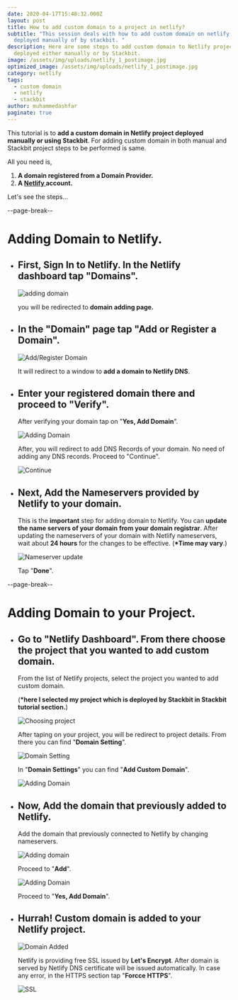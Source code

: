 ```yaml
---
date: 2020-04-17T15:48:32.000Z
layout: post
title: How to add custom domain to a project in netlify?
subtitle: "This session deals with how to add custom domain on netlify project
  deployed manually of by stackbit. "
description: Here are some steps to add custom domain to Netlify project
  deployed either manually or by Stackbit.
image: /assets/img/uploads/netlify_1_postimage.jpg
optimized_image: /assets/img/uploads/netlify_1_postimage.jpg
category: netlify
tags:
  - custom domain
  - netlify
  - stackbit
author: muhammedashfar
paginate: true
---
```

This tutorial is to **add a custom domain in Netlify project deployed manually or using Stackbit**. For adding custom domain in both manual and Stackbit project steps to be performed is same.

All you need is,

1. **A domain registered from a Domain Provider.**
2. **A [Netlify ](https://www.netlify.com)account.**

Let's see the steps...

\--page-break--

# Adding Domain to Netlify.

* ## First, Sign In to Netlify. In the Netlify dashboard tap "Domains".

  ![adding domain](/assets/img/uploads/adding_domain_1.png "adding domain")

  you will be redirected to **domain adding page.**
* ## In the "Domain" page tap "Add or Register a Domain".

  ![Add/Register Domain](/assets/img/uploads/adding_domain_2.png "Add/Register Domain")

  It will redirect to a window to **add a domain to Netlify DNS**.
* ## Enter your registered domain there and proceed to "Verify".

  After verifying your domain tap on "**Yes, Add Domain**".

  ![Adding Domain](/assets/img/uploads/adding_domain_3.png "Adding Domain")

  After, you will redirect to add DNS Records of your domain. No need of adding any DNS records. Proceed to "Continue".

  ![Continue](/assets/img/uploads/adding_domain_4.png "Continue")
* ## Next, Add the Nameservers provided by Netlify to your domain.

  This is the **important** step for adding domain to Netlify. You can **update the name servers of your domain from your domain registrar**. After updating the nameservers of your domain with Netlify nameservers, wait about **24 hours** for the changes to be effective. (**\*Time may vary**.)

  ![Nameserver update](/assets/img/uploads/adding_domain_5.png "Nameserver update")

  Tap "**Done**".

\--page-break--

# Adding Domain to your Project.

* ## Go to "Netlify Dashboard". From there choose the project that you wanted to add custom domain.

  From the list of Netlify projects, select the project you wanted to add custom domain.

  (**\*here I selected my project which is deployed by Stackbit in Stackbit tutorial section.**)

  ![Choosing project](/assets/img/uploads/adding_domain_6.png "Choosing project")

  After taping on your project, you will be redirect to project details. From there you can find "**Domain Setting**".

  ![Domain Setting](/assets/img/uploads/adding_domain_7.png "Domain Setting")

  In "**Domain Settings**" you can find "**Add Custom Domain**".

  ![Adding Domain](/assets/img/uploads/adding_domain_8.png "Adding Domain")
* ## Now, Add the domain that previously added to Netlify.

  Add the domain that previously connected to Netlify by changing nameservers.

  ![Adding domain](/assets/img/uploads/adding_domain_9.png "Adding domain")

  Proceed to "**Add**".

  ![Adding Domain](/assets/img/uploads/adding_domain_10.png "Adding Domain")

  Proceed to "**Yes, Add Domain**".
* ## Hurrah! Custom domain is added to your Netlify project.

  ![Domain Added](/assets/img/uploads/adding_domain_11.png "Domain Added")

  Netlify is providing free SSL issued by **Let's Encrypt**. After domain is served by Netlify DNS certificate will be issued automatically. In case any error, in the HTTPS section tap "**Forcce HTTPS**".

  ![SSL](/assets/img/uploads/adding_domain_12.png "SSL")
